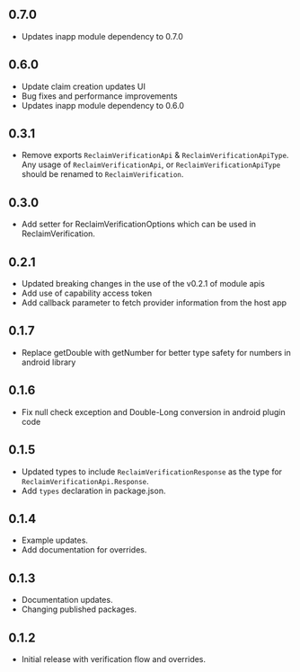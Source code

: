 ## 0.7.0

* Updates inapp module dependency to 0.7.0

## 0.6.0

* Update claim creation updates UI
* Bug fixes and performance improvements
* Updates inapp module dependency to 0.6.0

## 0.3.1

* Remove exports `ReclaimVerificationApi` & `ReclaimVerificationApiType`. Any usage of `ReclaimVerificationApi`, or `ReclaimVerificationApiType` should be renamed to `ReclaimVerification`.

## 0.3.0

* Add setter for ReclaimVerificationOptions which can be used in ReclaimVerification.

## 0.2.1

* Updated breaking changes in the use of the v0.2.1 of module apis
* Add use of capability access token
* Add callback parameter to fetch provider information from the host app

## 0.1.7

* Replace getDouble with getNumber for better type safety for numbers in android library

## 0.1.6

* Fix null check exception and Double-Long conversion in android plugin code

## 0.1.5

* Updated types to include `ReclaimVerificationResponse` as the type for `ReclaimVerificationApi.Response`.
* Add `types` declaration in package.json.

## 0.1.4

* Example updates.
* Add documentation for overrides.

## 0.1.3

* Documentation updates.
* Changing published packages.

## 0.1.2

* Initial release with verification flow and overrides.
